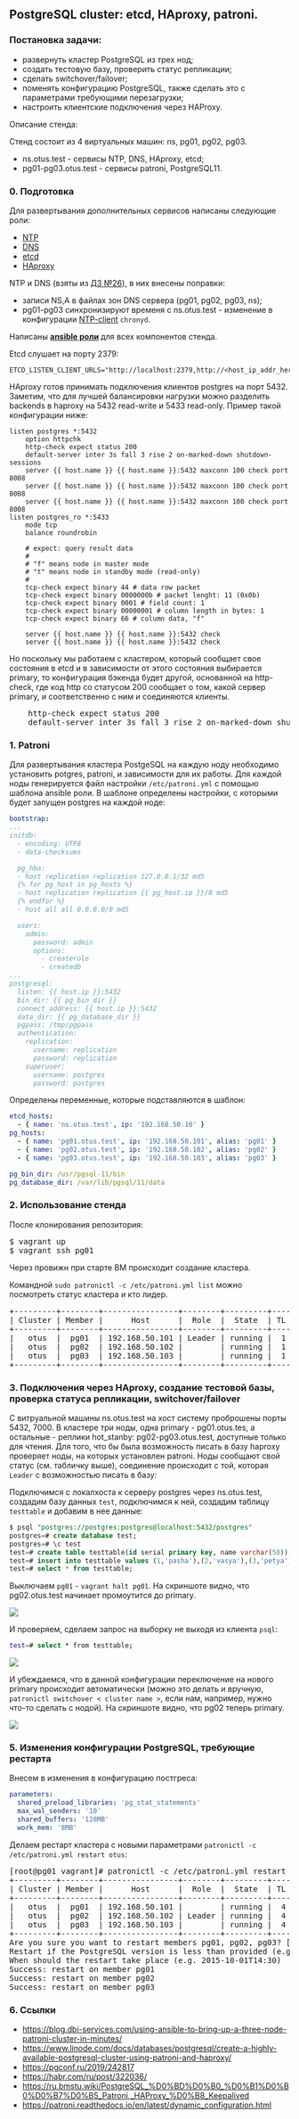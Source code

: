 ## PostgreSQL cluster: etcd, HAproxy, patroni.

### Постановка задачи:

- развернуть кластер PostgreSQL из трех нод;
- cоздать тестовую базу, проверить статус репликации;
- cделать switchover/failover;
- поменять конфигурацию PostgreSQL, также сделать это с параметрами требующими
перезагрузки;
- настроить клиентские подключения через HAProxy.

Описание стенда:

Стенд состоит из 4 виртуальных машин: ns, pg01, pg02, pg03.

- ns.otus.test - сервисы NTP, DNS, HAproxy, etcd;
- pg01-pg03.otus.test - сервисы patroni, PostgreSQL11.

### 0. Подготовка

Для развертывания дополнительных сервисов написаны следующие роли:

- [NTP](provision/roles/ntp)
- [DNS](provision/roles/dns)
- [etcd](provision/roles/etcd)
- [HAproxy](provision/roles/haproxy)

NTP и DNS (взяты из [ДЗ №26](https://github.com/kakoka/otus-homework/tree/master/hw26)), в них внесены поправки:

- записи NS,A в файлах зон DNS сервера (pg01, pg02, pg03, ns);
- pg01-pg03 синхронизируют временя с ns.otus.test - изменение в конфигурации [NTP-client](provision/roles/ntp-client) `chronyd`.

Написаны [**ansible роли**](provision/roles) для всех компонентов стенда.

Etcd слушает на порту 2379:

```
ETCD_LISTEN_CLIENT_URLS="http://localhost:2379,http://<host_ip_addr_here>:2379"
```

HAproxy готов принимать подключения клиентов postgres на порт 5432. Заметим, что для лучшей балансировки нагрузки можно разделить backends в haproxy на 5432 read-write и 5433 read-only. Пример такой конфигурации ниже:

```
listen postgres *:5432
    option httpchk
    http-check expect status 200
    default-server inter 3s fall 3 rise 2 on-marked-down shutdown-sessions
    server {{ host.name }} {{ host.name }}:5432 maxconn 100 check port 8008
    server {{ host.name }} {{ host.name }}:5432 maxconn 100 check port 8008    server {{ host.name }} {{ host.name }}:5432 maxconn 100 check port 8008
listen postgres_ro *:5433
    mode tcp
    balance roundrobin
    
    # expect: query result data
    #
    # "f" means node in master mode
    # "t" means node in standby mode (read-only)
    #
    tcp-check expect binary 44 # data row packet
    tcp-check expect binary 0000000b # packet lenght: 11 (0x0b)
    tcp-check expect binary 0001 # field count: 1
    tcp-check expect binary 00000001 # column length in bytes: 1
    tcp-check expect binary 66 # column data, "f"
    
    server {{ host.name }} {{ host.name }}:5432 check
    server {{ host.name }} {{ host.name }}:5432 check
```

Но поскольку мы работаем с кластером, который сообщает свое состояния в etcd и в зависимости от этого состояния выбирается primary, то конфигурация бэкенда будет другой, основанной на http-check, где код http со статусом 200 сообщает о том, какой сервер primary, и соответственно с ним и соединяются клиенты.

<pre>
    http-check expect status 200
    default-server inter 3s fall 3 rise 2 on-marked-down shutdown-sessions
</pre>

### 1. Patroni

Для развертывания кластера PostgeSQL на каждую ноду необходимо установить potgres, patroni, и зависимости для их работы. Для каждой ноды генерируется файл настройки `/etc/patroni.yml` с помощью шаблона ansible роли. В шаблоне определены настройки, с которыми будет запущен postgres на каждой ноде:

```yaml
bootstrap:
...
initdb:
  - encoding: UTF8
  - data-checksums

  pg_hba:
  - host replication replication 127.0.0.1/32 md5
  {% for pg_host in pg_hosts %}
  - host replication replication {{ pg_host.ip }}/0 md5
  {% endfor %}
  - host all all 0.0.0.0/0 md5

  users:
    admin:
      password: admin
      options:
        - createrole
        - createdb
...
postgresql:
  listen: {{ host.ip }}:5432
  bin_dir: {{ pg_bin_dir }}
  connect_address: {{ host.ip }}:5432
  data_dir: {{ pg_database_dir }}
  pgpass: /tmp/pgpass
  authentication:
    replication:
      username: replication
      password: replication
    superuser:
      username: postgres
      password: postgres
```

Определены переменные, которые подставляются в шаблон:


```yaml
etcd_hosts: 
  - { name: 'ns.otus.test', ip: '192.168.50.10' }
pg_hosts:
  - { name: 'pg01.otus.test', ip: '192.168.50.101', alias: 'pg01' }
  - { name: 'pg02.otus.test', ip: '192.168.50.102', alias: 'pg02' }
  - { name: 'pg03.otus.test', ip: '192.168.50.103', alias: 'pg03' }

pg_bin_dir: /usr/pgsql-11/bin
pg_database_dir: /var/lib/pgsql/11/data
```

### 2. Использование стенда

После клонирования репозитория:

<pre>
$ vagrant up
$ vagrant ssh pg01
</pre>

Через провижн при старте ВМ происходит создание кластера.

Командной `sudo patronictl -c /etc/patroni.yml list` можно посмотреть статус кластера и кто лидер.

<pre>
+---------+--------+----------------+--------+---------+----+-----------+
| Cluster | Member |      Host      |  Role  |  State  | TL | Lag in MB |
+---------+--------+----------------+--------+---------+----+-----------+
|   otus  |  pg01  | 192.168.50.101 | Leader | running |  1 |       0.0 |
|   otus  |  pg02  | 192.168.50.102 |        | running |  1 |       0.0 |
|   otus  |  pg03  | 192.168.50.103 |        | running |  1 |       0.0 |
+---------+--------+----------------+--------+---------+----+-----------+
</pre>

### 3. Подключения через HAproxy, создание тестовой базы, проверка статуса репликации, switchover/failover

С витруальной машины ns.otus.test на хост систему проброшены порты 5432, 7000. В кластере три ноды, одна primary - pg01.otus.tes, а остальные - реплики hot_stanby: pg02-pg03.otus.test, доступные только для чтения. Для того, что бы была возможность писать в базу haproxy проверяет ноды, на которых установлен patroni. Ноды сообщают свой статус (см. табличку выше), соединение происходит с той, которая `Leader` c возможностью писать в базу:

Подключимся c локалхоста к серверу postgres через ns.otus.test, создадим базу данных `test`, подключимся к ней, создадим таблицу `testtable` и добавим в нее данные:

```sql
$ psql "postgres://postgres:postgres@localhost:5432/postgres"
postgres=# create database test;
postgres=# \c test
test=# create table testtable(id serial primary key, name varchar(50));
test=# insert into testtable values (1,'pasha'),(2,'vasya'),(3,'petya');
test=# select * from testtable;
```

Выключаем `pg01` - `vagrant halt pg01`. На скриншоте видно, что pg02.otus.test начинает промоутится до primary.

![](pic/pic01.png)

И проверяем, сделаем запрос на выборку не выходя из клиента `psql`:

```bash
test=# select * from testtable;
```

![](pic/pic02.png)

И убеждаемся, что в данной конфигурации переключение на нового primary происходит автоматически (можно это делать и вручную, `patronictl switchover < cluster name >`, если нам, например, нужно что-то сделать с нодой). На скриншоте видно, что pg02 теперь primary.

![](pic/pic03.png)

### 5. Изменения конфигурации PostgreSQL, требующие рестарта

Внесем в изменения в конфигурацию постгреса:

```yml
parameters:
  shared_preload_libraries: 'pg_stat_statements'
  max_wal_senders: '10'
  shared_buffers: '128MB'
  work_mem: '8MB'
```

Делаем рестарт кластера с новыми параметрами `patronictl -c /etc/patroni.yml restart otus`:

<pre>
[root@pg01 vagrant]# patronictl -c /etc/patroni.yml restart otus
+---------+--------+----------------+--------+---------+----+-----------+
| Cluster | Member |      Host      |  Role  |  State  | TL | Lag in MB |
+---------+--------+----------------+--------+---------+----+-----------+
|   otus  |  pg01  | 192.168.50.101 |        | running |  4 |       0.0 |
|   otus  |  pg02  | 192.168.50.102 | Leader | running |  4 |       0.0 |
|   otus  |  pg03  | 192.168.50.103 |        | running |  4 |       0.0 |
+---------+--------+----------------+--------+---------+----+-----------+
Are you sure you want to restart members pg01, pg02, pg03? [y/N]: y
Restart if the PostgreSQL version is less than provided (e.g. 9.5.2)  []:
When should the restart take place (e.g. 2015-10-01T14:30)  [now]:
Success: restart on member pg01
Success: restart on member pg02
Success: restart on member pg03
</pre>

### 6. Ссылки

- https://blog.dbi-services.com/using-ansible-to-bring-up-a-three-node-patroni-cluster-in-minutes/
- https://www.linode.com/docs/databases/postgresql/create-a-highly-available-postgresql-cluster-using-patroni-and-haproxy/
- https://pgconf.ru/2019/242817
- https://habr.com/ru/post/322036/
- https://ru.bmstu.wiki/PostgreSQL_%D0%BD%D0%B0_%D0%B1%D0%B0%D0%B7%D0%B5_Patroni,_HAProxy_%D0%B8_Keepalived
- https://patroni.readthedocs.io/en/latest/dynamic_configuration.html